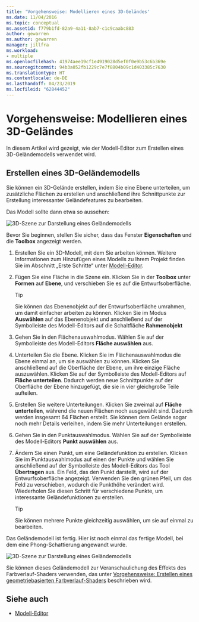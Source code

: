 ```yaml
---
title: 'Vorgehensweise: Modellieren eines 3D-Geländes'
ms.date: 11/04/2016
ms.topic: conceptual
ms.assetid: f779b1fd-82a9-4a11-8ab7-c1c9caabc883
author: gewarren
ms.author: gewarren
manager: jillfra
ms.workload:
- multiple
ms.openlocfilehash: 41974aee19cf1e4919028d5ef0f0e9b53c6b369e
ms.sourcegitcommit: 94b3a052fb1229c7e7f8804b09c1d403385c7630
ms.translationtype: HT
ms.contentlocale: de-DE
ms.lasthandoff: 04/23/2019
ms.locfileid: "62844452"
---
```

# <a name="how-to-model-3d-terrain"></a>Vorgehensweise: Modellieren eines 3D-Geländes

In diesem Artikel wird gezeigt, wie der Modell-Editor zum Erstellen eines 3D-Geländemodells verwendet wird.

## <a name="create-a-3d-terrain-model"></a>Erstellen eines 3D-Geländemodells

Sie können ein 3D-Gelände erstellen, indem Sie eine Ebene unterteilen, um zusätzliche Flächen zu erstellen und anschließend ihre Schnittpunkte zur Erstellung interessanter Geländefeatures zu bearbeiten.

Das Modell sollte dann etwa so aussehen:

![3D-Szene zur Darstellung eines Geländemodells](../designers/media/digit-terrain-model.png)

Bevor Sie beginnen, stellen Sie sicher, dass das Fenster **Eigenschaften** und die **Toolbox** angezeigt werden.

1. Erstellen Sie ein 3D-Modell, mit dem Sie arbeiten können. Weitere Informationen zum Hinzufügen eines Modells zu Ihrem Projekt finden Sie im Abschnitt „Erste Schritte“ unter [Modell-Editor](../designers/model-editor.md).

2. Fügen Sie eine Fläche in die Szene ein. Klicken Sie in der **Toolbox** unter **Formen** auf **Ebene**, und verschieben Sie es auf die Entwurfsoberfläche.

    > [!TIP]
    > Sie können das Ebenenobjekt auf der Entwurfsoberfläche umrahmen, um damit einfacher arbeiten zu können. Klicken Sie im Modus **Auswählen** auf das Ebenenobjekt und anschließend auf der Symbolleiste des Modell-Editors auf die Schaltfläche **Rahmenobjekt**

3. Gehen Sie in den Flächenauswahlmodus. Wählen Sie auf der Symbolleiste des Modell-Editors **Fläche auswählen** aus.

4. Unterteilen Sie die Ebene. Klicken Sie im Flächenauswahlmodus die Ebene einmal an, um sie auswählen zu können. Klicken Sie anschließend auf die Oberfläche der Ebene, um ihre einzige Fläche auszuwählen. Klicken Sie auf der Symbolleiste des Modell-Editors auf **Fläche unterteilen**. Dadurch werden neue Schnittpunkte auf der Oberfläche der Ebene hinzugefügt, die sie in vier gleichgroße Teile aufteilen.

5. Erstellen Sie weitere Unterteilungen. Klicken Sie zweimal auf **Fläche unterteilen**, während die neuen Flächen noch ausgewählt sind. Dadurch werden insgesamt 64 Flächen erstellt. Sie können dem Gelände sogar noch mehr Details verleihen, indem Sie mehr Unterteilungen erstellen.

6. Gehen Sie in den Punktauswahlmodus. Wählen Sie auf der Symbolleiste des Modell-Editors **Punkt auswählen** aus.

7. Ändern Sie einen Punkt, um eine Geländefunktion zu erstellen. Klicken Sie im Punktauswahlmodus auf einen der Punkte und wählen Sie anschließend auf der Symbolleiste des Modell-Editors das Tool **Übertragen** aus. Ein Feld, das den Punkt darstellt, wird auf der Entwurfsoberfläche angezeigt. Verwenden Sie den grünen Pfeil, um das Feld zu verschieben, wodurch die Punkthöhe verändert wird. Wiederholen Sie diesen Schritt für verschiedene Punkte, um interessante Geländefunktionen zu erstellen.

    > [!TIP]
    > Sie können mehrere Punkte gleichzeitig auswählen, um sie auf einmal zu bearbeiten.

Das Geländemodell ist fertig. Hier ist noch einmal das fertige Modell, bei dem eine Phong-Schattierung angewandt wurde.

![3D-Szene zur Darstellung eines Geländemodells](../designers/media/digit-terrain-model.png)

Sie können dieses Geländemodell zur Veranschaulichung des Effekts des Farbverlauf-Shaders verwenden, das unter [Vorgehensweise: Erstellen eines geometriebasierten Farbverlauf-Shaders](../designers/how-to-create-a-geometry-based-gradient-shader.md) beschrieben wird.

## <a name="see-also"></a>Siehe auch

- [Modell-Editor](../designers/model-editor.md)